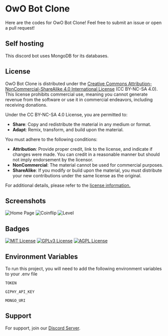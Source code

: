 
# OwO Bot Clone

Here are the codes for OwO Bot Clone! Feel free to submit an issue or open a pull request!

## Self hosting

This discord bot uses MongoDB for its databases.

## License

OwO Bot Clone is distributed under the [Creative Commons Attribution-NonCommercial-ShareAlike 4.0 International License](https://github.com/itz-princeyt336/owo-bot-clone/blob/main/LICENSE) (CC BY-NC-SA 4.0). This license prohibits commercial use, meaning you cannot generate revenue from the software or use it in commercial endeavors, including receiving donations.

Under the CC BY-NC-SA 4.0 License, you are permitted to:

- **Share**: Copy and redistribute the material in any medium or format.
- **Adapt**: Remix, transform, and build upon the material.

You must adhere to the following conditions:

- **Attribution**: Provide proper credit, link to the license, and indicate if changes were made. You can credit in a reasonable manner but should not imply endorsement by the licensor.
- **NonCommercial**: The material cannot be used for commercial purposes.
- **ShareAlike**: If you modify or build upon the material, you must distribute your new contributions under the same license as the original.

For additional details, please refer to the [license information.](https://creativecommons.org/licenses/by-nc-sa/4.0/)


## Screenshots

![Home Page](https://i.imgur.com/QxajLMX.png)
![Coinflip](https://i.imgur.com/kSTTDS9.png)
![Level](https://i.imgur.com/XOAjE8o.png)
## Badges

[![MIT License](https://img.shields.io/badge/License-MIT-green.svg)](https://choosealicense.com/licenses/mit/)
[![GPLv3 License](https://img.shields.io/badge/License-GPL%20v3-yellow.svg)](https://opensource.org/licenses/)
[![AGPL License](https://img.shields.io/badge/license-AGPL-blue.svg)](http://www.gnu.org/licenses/agpl-3.0)


## Environment Variables

To run this project, you will need to add the following environment variables to your .env file

`TOKEN`

`GIPHY_API_KEY`

`MONGO_URI`


## Support

For support, join our [Discord Server](https://discord.gg/zPjH55uCYt).

